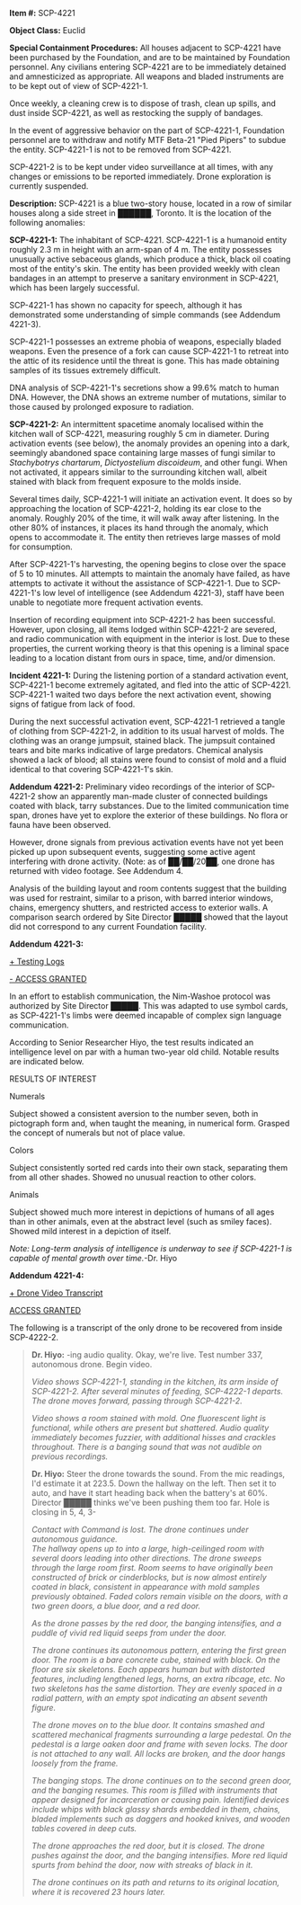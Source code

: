 **Item #:** SCP-4221

**Object Class:** Euclid

**Special Containment Procedures:** All houses adjacent to SCP-4221 have been purchased by the Foundation, and are to be maintained by Foundation personnel. Any civilians entering SCP-4221 are to be immediately detained and amnesticized as appropriate. All weapons and bladed instruments are to be kept out of view of SCP-4221-1.

Once weekly, a cleaning crew is to dispose of trash, clean up spills, and dust inside SCP-4221, as well as restocking the supply of bandages.

In the event of aggressive behavior on the part of SCP-4221-1, Foundation personnel are to withdraw and notify MTF Beta-21 "Pied Pipers" to subdue the entity. SCP-4221-1 is not to be removed from SCP-4221.

SCP-4221-2 is to be kept under video surveillance at all times, with any changes or emissions to be reported immediately. Drone exploration is currently suspended.

**Description:** SCP-4221 is a blue two-story house, located in a row of similar houses along a side street in ██████, Toronto. It is the location of the following anomalies:

**SCP-4221-1:** The inhabitant of SCP-4221. SCP-4221-1 is a humanoid entity roughly 2.3 m in height with an arm-span of 4 m. The entity possesses unusually active sebaceous glands, which produce a thick, black oil coating most of the entity's skin. The entity has been provided weekly with clean bandages in an attempt to preserve a sanitary environment in SCP-4221, which has been largely successful.

SCP-4221-1 has shown no capacity for speech, although it has demonstrated some understanding of simple commands (see Addendum 4221-3).

SCP-4221-1 possesses an extreme phobia of weapons, especially bladed weapons. Even the presence of a fork can cause SCP-4221-1 to retreat into the attic of its residence until the threat is gone. This has made obtaining samples of its tissues extremely difficult.

DNA analysis of SCP-4221-1's secretions show a 99.6% match to human DNA. However, the DNA shows an extreme number of mutations, similar to those caused by prolonged exposure to radiation.

**SCP-4221-2:** An intermittent spacetime anomaly localised within the kitchen wall of SCP-4221, measuring roughly 5 cm in diameter. During activation events (see below), the anomaly provides an opening into a dark, seemingly abandoned space containing large masses of fungi similar to _Stachybotrys chartarum_, _Dictyostelium discoideum_, and other fungi. When not activated, it appears similar to the surrounding kitchen wall, albeit stained with black from frequent exposure to the molds inside.

Several times daily, SCP-4221-1 will initiate an activation event. It does so by approaching the location of SCP-4221-2, holding its ear close to the anomaly. Roughly 20% of the time, it will walk away after listening. In the other 80% of instances, it places its hand through the anomaly, which opens to accommodate it. The entity then retrieves large masses of mold for consumption.

After SCP-4221-1's harvesting, the opening begins to close over the space of 5 to 10 minutes. All attempts to maintain the anomaly have failed, as have attempts to activate it without the assistance of SCP-4221-1. Due to SCP-4221-1's low level of intelligence (see Addendum 4221-3), staff have been unable to negotiate more frequent activation events.

Insertion of recording equipment into SCP-4221-2 has been successful. However, upon closing, all items lodged within SCP-4221-2 are severed, and radio communication with equipment in the interior is lost. Due to these properties, the current working theory is that this opening is a liminal space leading to a location distant from ours in space, time, and/or dimension.

**Incident 4221-1:** During the listening portion of a standard activation event, SCP-4221-1 become extremely agitated, and fled into the attic of SCP-4221. SCP-4221-1 waited two days before the next activation event, showing signs of fatigue from lack of food.

During the next successful activation event, SCP-4221-1 retrieved a tangle of clothing from SCP-4221-2, in addition to its usual harvest of molds. The clothing was an orange jumpsuit, stained black. The jumpsuit contained tears and bite marks indicative of large predators. Chemical analysis showed a lack of blood; all stains were found to consist of mold and a fluid identical to that covering SCP-4221-1's skin.

**Addendum 4221-2:** Preliminary video recordings of the interior of SCP-4221-2 show an apparently man-made cluster of connected buildings coated with black, tarry substances. Due to the limited communication time span, drones have yet to explore the exterior of these buildings. No flora or fauna have been observed.

However, drone signals from previous activation events have not yet been picked up upon subsequent events, suggesting some active agent interfering with drone activity. (Note: as of ██/██/20██, one drone has returned with video footage. See Addendum 4.

Analysis of the building layout and room contents suggest that the building was used for restraint, similar to a prison, with barred interior windows, chains, emergency shutters, and restricted access to exterior walls. A comparison search ordered by Site Director █████ showed that the layout did not correspond to any current Foundation facility.

**Addendum 4221-3:**

[+ Testing Logs](javascript:;)

[\- ACCESS GRANTED](javascript:;)

In an effort to establish communication, the Nim-Washoe protocol was authorized by Site Director █████. This was adapted to use symbol cards, as SCP-4221-1's limbs were deemed incapable of complex sign language communication.

According to Senior Researcher Hiyo, the test results indicated an intelligence level on par with a human two-year old child. Notable results are indicated below.

RESULTS OF INTEREST

Numerals

Subject showed a consistent aversion to the number seven, both in pictograph form and, when taught the meaning, in numerical form. Grasped the concept of numerals but not of place value.

Colors

Subject consistently sorted red cards into their own stack, separating them from all other shades. Showed no unusual reaction to other colors.

Animals

Subject showed much more interest in depictions of humans of all ages than in other animals, even at the abstract level (such as smiley faces). Showed mild interest in a depiction of itself.

  
_Note: Long-term analysis of intelligence is underway to see if SCP-4221-1 is capable of mental growth over time._\-Dr. Hiyo

**Addendum 4221-4:**

[+ Drone Video Transcript](javascript:;)

[ACCESS GRANTED](javascript:;)

The following is a transcript of the only drone to be recovered from inside SCP-4222-2.

> **Dr. Hiyo:** -ing audio quality. Okay, we're live. Test number 337, autonomous drone. Begin video.
> 
> _Video shows SCP-4221-1, standing in the kitchen, its arm inside of SCP-4221-2. After several minutes of feeding, SCP-4222-1 departs. The drone moves forward, passing through SCP-4221-2._
> 
> _Video shows a room stained with mold. One fluorescent light is functional, while others are present but shattered. Audio quality immediately becomes fuzzier, with additional hisses and crackles throughout. There is a banging sound that was not audible on previous recordings._
> 
> **Dr. Hiyo:** Steer the drone towards the sound. From the mic readings, I'd estimate it at 223.5. Down the hallway on the left. Then set it to auto, and have it start heading back when the battery's at 60%. Director █████ thinks we've been pushing them too far. Hole is closing in 5, 4, 3-
> 
> _Contact with Command is lost. The drone continues under autonomous guidance._  
> _The hallway opens up to into a large, high-ceilinged room with several doors leading into other directions. The drone sweeps through the large room first. Room seems to have originally been constructed of brick or cinderblocks, but is now almost entirely coated in black, consistent in appearance with mold samples previously obtained. Faded colors remain visible on the doors, with a two green doors, a blue door, and a red door._
> 
> _As the drone passes by the red door, the banging intensifies, and a puddle of vivid red liquid seeps from under the door._
> 
> _The drone continues its autonomous pattern, entering the first green door. The room is a bare concrete cube, stained with black. On the floor are six skeletons. Each appears human but with distorted features, including lengthened legs, horns, an extra ribcage, etc. No two skeletons has the same distortion. They are evenly spaced in a radial pattern, with an empty spot indicating an absent seventh figure._
> 
> _The drone moves on to the blue door. It contains smashed and scattered mechanical fragments surrounding a large pedestal. On the pedestal is a large oaken door and frame with seven locks. The door is not attached to any wall. All locks are broken, and the door hangs loosely from the frame._
> 
> _The banging stops. The drone continues on to the second green door, and the banging resumes. This room is filled with instruments that appear designed for incarceration or causing pain. Identified devices include whips with black glassy shards embedded in them, chains, bladed implements such as daggers and hooked knives, and wooden tables covered in deep cuts._
> 
> _The drone approaches the red door, but it is closed. The drone pushes against the door, and the banging intensifies. More red liquid spurts from behind the door, now with streaks of black in it._
> 
> _The drone continues on its path and returns to its original location, where it is recovered 23 hours later._
